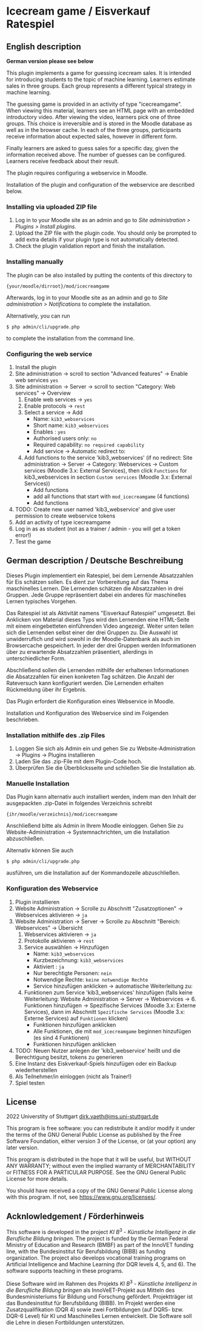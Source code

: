 # Icecream game / Eisverkauf Ratespiel

## English description

**German version please see below**

This plugin implements a game for guessing icecream sales. It is intended for introducing students to the topic of machine learning. Learners estimate sales in three groups. Each group represents a different typical strategy in machine learning. 

The guessing game is provided in an activity of type "icecreamgame". When viewing this material, learners see an HTML page with an embedded introductory video. After viewing the video, learners pick one of three groups. This choice is irreversible and is stored in the Moodle database as well as in the browser cache. In each of the three groups, participants receive information about expected sales, however in different form. 

Finally learners are asked to guess sales for a specific day, given the information received above. The number of guesses can be configured. Learners receive feedback about their result. 

The plugin requires configuring a webservice in Moodle. 

Installation of the plugin and configuration of the webservice are described below. 

### Installing via uploaded ZIP file ##

1. Log in to your Moodle site as an admin and go to _Site administration >
   Plugins > Install plugins_.
2. Upload the ZIP file with the plugin code. You should only be prompted to add
   extra details if your plugin type is not automatically detected.
3. Check the plugin validation report and finish the installation.

### Installing manually ##

The plugin can be also installed by putting the contents of this directory to

    {your/moodle/dirroot}/mod/icecreamgame

Afterwards, log in to your Moodle site as an admin and go to _Site administration >
Notifications_ to complete the installation.

Alternatively, you can run

    $ php admin/cli/upgrade.php

to complete the installation from the command line.

### Configuring the web service

1. Install the plugin 
2. Site administration ->  scroll to section "Advanced features" -> Enable web services  `yes`
3. Site administration -> Server -> scroll to section "Category: Web services" -> Overview
	1. Enable web services -> `yes`
	2. Enable protocols -> `rest`
	5. Select a service -> Add
		* Name: `kib3_webservices`
		* Short name: `kib3_webservices`
		* Enables : `yes`
		* Authorised users only: `no`
		* Required capability: `no required capability`
		* Add service -> Automatic redirect to:
	6. Add functions to the service 'kib3_webservices' (if no redirect: Site administration -> Server -> Category: Webservices -> Custom services (Moodle 3.x: External Services), then click `Functions` for kib3_webservices in section `Custom services` (Moodle 3.x: External Services))
		* Add functions
		* add all functions that start with `mod_icecreamgame` (4 functions)
		* Add functions
4. TODO: Create new user named 'kib3_webservice' and give user permission to create webservice tokens
5. Add an activity of type icecreamgame
6. Log in as as student (not as a trainer / admin - you will get a token error!)
7. Test the game

## German description / Deutsche Beschreibung

Dieses Plugin implementiert ein Ratespiel, bei dem Lernende Absatzzahlen für Eis schätzen sollen. Es dient zur Vorbereitung auf das Thema maschinelles Lernen. Die Lernenden schätzen die Absatzzahlen in drei Gruppen. Jede Gruppe repräsentiert dabei ein anderes für maschinelles Lernen typisches Vorgehen. 

Das Ratespiel ist als Aktivität namens "Eisverkauf Ratespiel" umgesetzt. Bei Anklicken von Material dieses Typs wird den Lernenden eine HTML-Seite mit einem eingebetteten einführenden Video angezeigt. Weiter unten teilen sich die Lernenden selbst einer der drei Gruppen zu. Die Auswahl ist unwiderruflich und wird sowohl in der Moodle-Datenbank als auch im Browsercache gespeichert. In jeder der drei Gruppen werden Informationen über zu erwartende Absatzzahlen präsentiert, allerdings in unterschiedlicher Form.  

Abschließend sollen die Lernenden mithilfe der erhaltenen Informationen die Absatzzahlen für einen konkreten Tag schätzen. Die Anzahl der Rateversuch kann konfiguriert werden. Die Lernenden erhalten Rückmeldung über ihr Ergebnis. 

Das Plugin erfordert die Konfiguration eines Webservice in Moodle. 

Installation und Konfiguration des Webservice sind im Folgenden beschrieben. 

### Installation mithilfe des .zip Files

1. Loggen Sie sich als Admin ein und gehen Sie zu Website-Administration -> Plugins -> Plugins installieren
2. Laden Sie das .zip-File mit dem Plugin-Code hoch. 
3. Überprüfen Sie die Überblicksseite und schließen Sie die Installation ab. 

### Manuelle Installation  ##

Das Plugin kann alternativ auch installiert werden, indem man den Inhalt der ausgepackten .zip-Datei in folgendes Verzeichnis schreibt

    {ihr/moodle/verzeichnis}/mod/icecreamgame

Anschließend bitte als Admin in Ihrem Moodle einloggen. Gehen Sie zu Website-Administration -> Systemnachrichten, um die Installation abzuschließen. 

Alternativ können Sie auch

    $ php admin/cli/upgrade.php

ausführen, um die Installation auf der Kommandozeile abzuschließen. 

### Konfiguration des Webservice

1. Plugin installieren
2. Website Administration ->  Scrolle zu Abschnitt "Zusatzoptionen" -> Webservices aktivieren -> `ja`
3.  Website Administration -> Server -> Scrolle zu Abschnitt "Bereich: Webservices" -> Übersicht 
	1. Webservices aktivieren -> `ja`
	2. Protokolle aktivieren -> `rest`
	5. Service auswählen -> Hinzufügen
		* Name: `kib3_webservices`
		* Kurzbezeichnung: `kib3_webservices`
		*  Aktiviert : `ja`
		* Nur berechtigte Personen: `nein`
		* Notwendige Rechte: `keine notwendige Rechte`
		* Service hinzufügen anklicken -> automatische Weiterleitung zu:
	6. Funktionen zum Service 'kib3_webservices' hinzufügen (falls keine Weiterleitung: Website Administration -> Server -> Webservices -> 6. Funktionen hinzufügen -> Spezifische Services (Moodle 3.x: Externe Services), dann im Abschnitt `Spezifische Services` (Moodle 3.x: Externe Services) auf `Funktionen` klicken)
		* Funktionen hinzufügen anklicken
		* Alle Funktionen, die mit `mod_icecreamgame` beginnen hinzufügen (es sind 4 Funktionen)
		* Funktionen hinzufügen anklicken
4. TODO: Neuen Nutzer anlegen der 'kib3_webservice' heißt und die Berechtigung besitzt, tokens zu generieren
5. Eine Instanz des Eiskverkauf-Spiels hinzufügen oder ein Backup wiederherstellen
6. Als Teilnehmer/in einloggen (nicht als Trainer!)
7. Spiel testen

## License ##

2022 Universtity of Stuttgart <dirk.vaeth@ims.uni-stuttgart.de>

This program is free software: you can redistribute it and/or modify it under
the terms of the GNU General Public License as published by the Free Software
Foundation, either version 3 of the License, or (at your option) any later
version.

This program is distributed in the hope that it will be useful, but WITHOUT ANY
WARRANTY; without even the implied warranty of MERCHANTABILITY or FITNESS FOR A
PARTICULAR PURPOSE.  See the GNU General Public License for more details.

You should have received a copy of the GNU General Public License along with
this program.  If not, see <https://www.gnu.org/licenses/>.

## Acknlowledgement / Förderhinweis

This software is developed in the project $KI$ $B^3$ -  *Künstliche Intelligenz in die Berufliche Bildung bringen*. The project is funded by the German Federal Ministry of Education and Research (BMBF) as part of the InnoVET funding line, with the Bundesinstitut für Berufsbildung (BIBB) as funding organization. The project also develops vocational training programs on Artificial Intelligence and Machine Learning (for DQR levels 4, 5, and 6). The software supports teaching in these programs. 

Diese Software wird im Rahmen des Projekts $KI$ $B^3$ -  *Künstliche Intelligenz in die Berufliche Bildung bringen* als InnoVeET-Projekt aus Mitteln des Bundesministeriums für Bildung und Forschung gefördert. Projektträger ist das Bundesinstitut für Berufsbildung (BIBB). Im Projekt werden eine Zusatzqualifikation (DQR 4) sowie zwei Fortbildungen (auf DQR5- bzw. DQR-6 Level) für KI und Maschinelles Lernen entwickelt. Die Software soll die Lehre in diesen Fortbildungen unterstützen.


